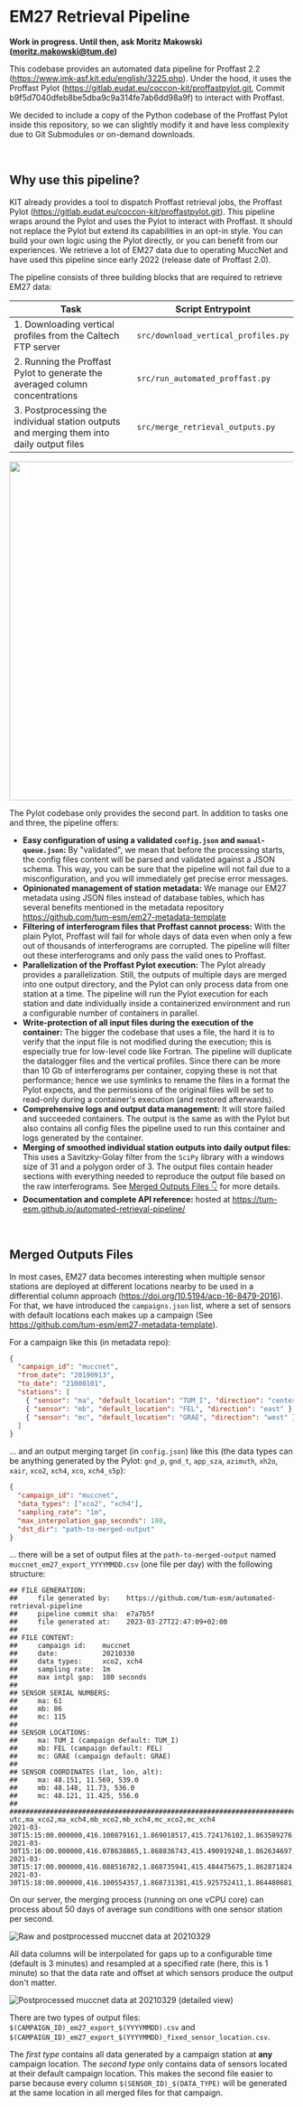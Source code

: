 # EM27 Retrieval Pipeline

**Work in progress. Until then, ask Moritz Makowski ([moritz.makowski@tum.de](mailto:moritz.makowski@tum.de))**

This codebase provides an automated data pipeline for Proffast 2.2 (https://www.imk-asf.kit.edu/english/3225.php). Under the hood, it uses the Proffast Pylot (https://gitlab.eudat.eu/coccon-kit/proffastpylot.git, Commit b9f5d7040dfeb8be5dba9c9a314fe7ab6dd98a9f) to interact with Proffast.

We decided to include a copy of the Python codebase of the Proffast Pylot inside this repository, so we can slightly modify it and have less complexity due to Git Submodules or on-demand downloads.

<br/>

## Why use this pipeline?

KIT already provides a tool to dispatch Proffast retrieval jobs, the Proffast Pylot (https://gitlab.eudat.eu/coccon-kit/proffastpylot.git). This pipeline wraps around the Pylot and uses the Pylot to interact with Proffast. It should not replace the Pylot but extend its capabilities in an opt-in style. You can build your own logic using the Pylot directly, or you can benefit from our experiences. We retrieve a lot of EM27 data due to operating MuccNet and have used this pipeline since early 2022 (release date of Proffast 2.0).

The pipeline consists of three building blocks that are required to retrieve EM27 data:

| Task                                                                                      | Script Entrypoint                   |
| ----------------------------------------------------------------------------------------- | ----------------------------------- |
| 1. Downloading vertical profiles from the Caltech FTP server                              | `src/download_vertical_profiles.py` |
| 2. Running the Proffast Pylot to generate the averaged column concentrations              | `src/run_automated_proffast.py`     |
| 3. Postprocessing the individual station outputs and merging them into daily output files | `src/merge_retrieval_outputs.py`    |

<p align="center">
    <img width="600" src="docs/public/images/revised-retrieval-pipeline-architecture.png"/>
</p>

The Pylot codebase only provides the second part. In addition to tasks one and three, the pipeline offers:

- **Easy configuration of using a validated `config.json` and `manual-queue.json`:** By "validated", we mean that before the processing starts, the config files content will be parsed and validated against a JSON schema. This way, you can be sure that the pipeline will not fail due to a misconfiguration, and you will immediately get precise error messages.
- **Opinionated management of station metadata:** We manage our EM27 metadata using JSON files instead of database tables, which has several benefits mentioned in the metadata repository https://github.com/tum-esm/em27-metadata-template
- **Filtering of interferogram files that Proffast cannot process:** With the plain Pylot, Proffast will fail for whole days of data even when only a few out of thousands of interferograms are corrupted. The pipeline will filter out these interferograms and only pass the valid ones to Proffast.
- **Parallelization of the Proffast Pylot execution:** The Pylot already provides a parallelization. Still, the outputs of multiple days are merged into one output directory, and the Pylot can only process data from one station at a time. The pipeline will run the Pylot execution for each station and date individually inside a containerized environment and run a configurable number of containers in parallel.
- **Write-protection of all input files during the execution of the container:** The bigger the codebase that uses a file, the hard it is to verify that the input file is not modified during the execution; this is especially true for low-level code like Fortran. The pipeline will duplicate the datalogger files and the vertical profiles. Since there can be more than 10 Gb of interferograms per container, copying these is not that performance; hence we use symlinks to rename the files in a format the Pylot expects, and the permissions of the original files will be set to read-only during a container's execution (and restored afterwards).
- **Comprehensive logs and output data management:** It will store failed and succeeded containers. The output is the same as with the Pylot but also contains all config files the pipeline used to run this container and logs generated by the container.
- **Merging of smoothed individual station outputs into daily output files:** This uses a Savitzky-Golay filter from the `SciPy` library with a windows size of 31 and a polygon order of 3. The output files contain header sections with everything needed to reproduce the output file based on the raw interferograms. See [Merged Outputs Files 👇](#merged-outputs-files) for more details.
- **Documentation and complete API reference:** hosted at https://tum-esm.github.io/automated-retrieval-pipeline/

<br/>

## Merged Outputs Files

In most cases, EM27 data becomes interesting when multiple sensor stations are deployed at different locations nearby to be used in a differential column approach (https://doi.org/10.5194/acp-16-8479-2016). For that, we have introduced the `campaigns.json` list, where a set of sensors with default locations each makes up a campaign (See https://github.com/tum-esm/em27-metadata-template).

For a campaign like this (in metadata repo):

```json
{
  "campaign_id": "muccnet",
  "from_date": "20190913",
  "to_date": "21000101",
  "stations": [
    { "sensor": "ma", "default_location": "TUM_I", "direction": "center" },
    { "sensor": "mb", "default_location": "FEL", "direction": "east" },
    { "sensor": "mc", "default_location": "GRAE", "direction": "west" }
  ]
}
```

... and an output merging target (in `config.json`) like this (the data types can be anything generated by the Pylot: `gnd_p`, `gnd_t`, `app_sza`, `azimuth`, `xh2o`, `xair`, `xco2`, `xch4`, `xco`, `xch4_s5p`):

```json
{
  "campaign_id": "muccnet",
  "data_types": ["xco2", "xch4"],
  "sampling_rate": "1m",
  "max_interpolation_gap_seconds": 180,
  "dst_dir": "path-to-merged-output"
}
```

... there will be a set of output files at the `path-to-merged-output` named `muccnet_em27_export_YYYYMMDD.csv` (one file per day) with the following structure:

```csv
## FILE GENERATION:
##     file generated by:    https://github.com/tum-esm/automated-retrieval-pipeline
##     pipeline commit sha:  e7a7b5f
##     file generated at:    2023-03-27T22:47:09+02:00
##
## FILE CONTENT:
##     campaign id:    muccnet
##     date:           20210330
##     data types:     xco2, xch4
##     sampling rate:  1m
##     max intpl gap:  180 seconds
##
## SENSOR SERIAL NUMBERS:
##     ma: 61
##     mb: 86
##     mc: 115
##
## SENSOR LOCATIONS:
##     ma: TUM_I (campaign default: TUM_I)
##     mb: FEL (campaign default: FEL)
##     mc: GRAE (campaign default: GRAE)
##
## SENSOR COORDINATES (lat, lon, alt):
##     ma: 48.151, 11.569, 539.0
##     mb: 48.148, 11.73, 536.0
##     mc: 48.121, 11.425, 556.0
##
################################################################################
utc,ma_xco2,ma_xch4,mb_xco2,mb_xch4,mc_xco2,mc_xch4
2021-03-30T15:15:00.000000,416.100879161,1.869018517,415.724176102,1.863589276,416.517596549,1.867316010
2021-03-30T15:16:00.000000,416.078638865,1.868836743,415.490919248,1.862634697,416.481850179,1.867328453
2021-03-30T15:17:00.000000,416.088516782,1.868735941,415.484475675,1.862871824,416.512162103,1.867350658
2021-03-30T15:18:00.000000,416.100554357,1.868731381,415.925752411,1.864480681,416.549362098,1.867669277
```

On our server, the merging process (running on one vCPU core) can process about 50 days of average sun conditions with one sensor station per second.

![Raw and postprocessed muccnet data at 20210329](docs/public/images/muccnet_em27_export_20210329.png)

All data columns will be interpolated for gaps up to a configurable time (default is 3 minutes) and resampled at a specified rate (here, this is 1 minute) so that the data rate and offset at which sensors produce the output don't matter.

![Postprocessed muccnet data at 20210329 (detailed view)](docs/public/images/muccnet_em27_export_20210329-detailed.png)

There are two types of output files: `$(CAMPAIGN_ID)_em27_export_$(YYYYMMDD).csv` and `$(CAMPAIGN_ID)_em27_export_$(YYYYMMDD)_fixed_sensor_location.csv`.

The _first type_ contains all data generated by a campaign station at **any** campaign location. The _second type_ only contains data of sensors located at their default campaign location. This makes the second file easier to parse because every column `$(SENSOR_ID)_$(DATA_TYPE)` will be generated at the same location in all merged files for that campaign.
